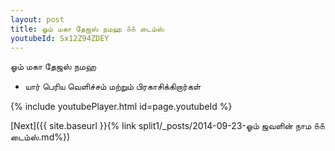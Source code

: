 ```yaml
---
layout: post
title: ஓம் மகா தேஜஸ் நமஹ ௧௧ டைம்ஸ்
youtubeId: Sx12Z94ZDEY
---
```

 
 
 ஓம் மகா தேஜஸ் நமஹ  
 
 -  யார் பெரிய வெளிச்சம் மற்றும் பிரகாசிக்கிறார்கள் 
 
  
 
  
 
 
 
 
 
 


{% include youtubePlayer.html id=page.youtubeId %}
 
[Next]({{ site.baseurl }}{% link  split1/_posts/2014-09-23-ஓம்  ஜவளின்  நாம ௧௧ டைம்ஸ்.md%})
 
